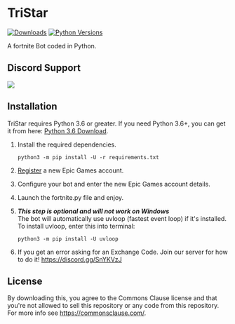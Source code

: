 # TriStar

[![Downloads](https://pepy.tech/badge/benbotasync)](https://pepy.tech/project/benbotasync)
[![Python Versions](https://img.shields.io/badge/python-3.6%20%7C%203.7%20%7C%203.8-blue)](https://www.python.org/downloads/release/python-360/) 

A fortnite Bot coded in Python.

## Discord Support
<a href="https://discord.gg/SnYKVzJ"><img src="https://discordapp.com/api/guilds/696496147803668540/widget.png?style=banner2"></a>

## Installation
TriStar requires Python 3.6 or greater. If you need Python 3.6+, you can get it from here: [Python 3.6 Download](https://www.python.org/downloads/release/python-360/ "Python 3.6 Download").


1. Install the required dependencies.

    ```
    python3 -m pip install -U -r requirements.txt
    ```

2. [Register](https://epicgames.com/id/register) a new Epic Games account.

3. Configure your bot and enter the new Epic Games account details.

3. Launch the fortnite.py file and enjoy.

4. ***This step is optional and will not work on Windows*** <br>The bot will automatically use uvloop (fastest event loop) if it's installed. To install uvloop, enter this into terminal:

    ```
    python3 -m pip install -U uvloop
    ```

5. If you get an error asking for an Exchange Code. Join our server for how to do it! https://discord.gg/SnYKVzJ

## License
By downloading this, you agree to the Commons Clause license and that you're not allowed to sell this repository or any code from this repository. For more info see https://commonsclause.com/.
